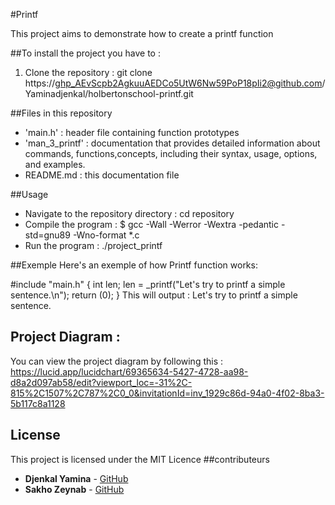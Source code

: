 #Printf

This project aims to demonstrate how to create a printf function

##To install the project you have to :

1. Clone the repository :
git clone https://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@github.com/Yaminadjenkal/holbertonschool-printf.git

##Files in this repository

- 'main.h' : header file containing function prototypes
- 'man_3_printf' : documentation that provides detailed information about commands, functions,concepts, including their syntax, usage, options, and examples.
- README.md : this documentation file

##Usage
- Navigate to the repository directory :
cd repository
- Compile the program :
$ gcc -Wall -Werror -Wextra -pedantic -std=gnu89 -Wno-format *.c
- Run the program :
./project_printf

##Exemple
Here's an exemple of how Printf function works:

#include "main.h"
{
 int len;
 len = _printf("Let's try to printf a simple sentence.\n");
return (0);
}
This will output : Let's try to printf a simple sentence.

## Project Diagram : 
You can view the project diagram by following this : https://lucid.app/lucidchart/69365634-5427-4728-aa98-d8a2d097ab58/edit?viewport_loc=-31%2C-815%2C1507%2C787%2C0_0&invitationId=inv_1929c86d-94a0-4f02-8ba3-5b117c8a1128

## License
This project is licensed under the MIT Licence
##contributeurs
- **Djenkal Yamina** - [GitHub](https://github.com/Yaminadjenkal)
- **Sakho Zeynab** - [GitHub](https://github.com/Zineb749)
